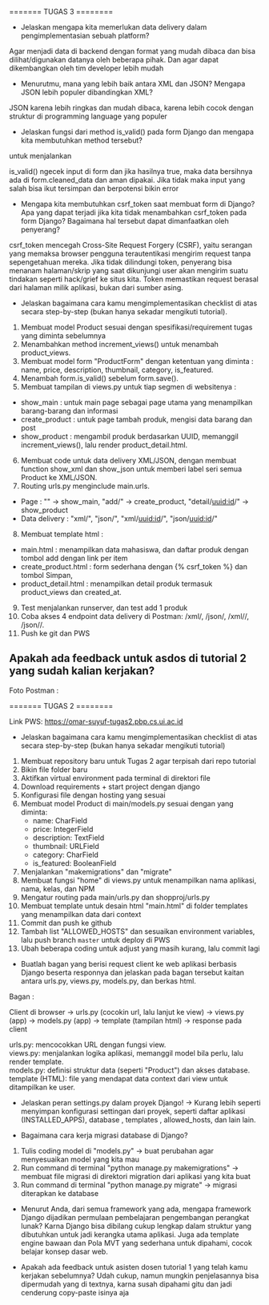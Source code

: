 ======= TUGAS 3 ========

- Jelaskan mengapa kita memerlukan data delivery dalam pengimplementasian sebuah platform?

Agar menjadi data di backend dengan format yang mudah dibaca dan bisa dilihat/digunakan datanya oleh beberapa pihak. Dan agar dapat dikembangkan oleh tim developer lebih mudah


- Menurutmu, mana yang lebih baik antara XML dan JSON? Mengapa JSON lebih populer dibandingkan XML?

JSON karena lebih ringkas dan mudah dibaca, karena lebih cocok dengan struktur di programming language yang populer


- Jelaskan fungsi dari method is_valid() pada form Django dan mengapa kita membutuhkan method tersebut?

untuk menjalankan

is_valid() ngecek input di form dan jika hasilnya true, maka data bersihnya ada di form.cleaned_data dan aman dipakai. Jika tidak maka input yang salah bisa ikut tersimpan dan berpotensi bikin error



- Mengapa kita membutuhkan csrf_token saat membuat form di Django? Apa yang dapat terjadi jika kita tidak menambahkan csrf_token pada form Django? Bagaimana hal tersebut dapat dimanfaatkan oleh penyerang?

csrf_token mencegah Cross-Site Request Forgery (CSRF), yaitu serangan yang memaksa browser pengguna terautentikasi mengirim request tanpa sepengetahuan mereka. Jika tidak dilindungi token, penyerang bisa menanam halaman/skrip yang saat dikunjungi user akan mengirim suatu tindakan seperti hack/grief ke situs kita. Token memastikan request berasal dari halaman milik aplikasi, bukan dari sumber asing.



- Jelaskan bagaimana cara kamu mengimplementasikan checklist di atas secara step-by-step (bukan hanya sekadar mengikuti tutorial).
1. Membuat model Product sesuai dengan spesifikasi/requirement tugas yang diminta sebelumnya
2. Menambahkan method increment_views() untuk menambah product_views.
3. Membuat model form "ProductForm" dengan ketentuan yang diminta : name, price, description, thumbnail, category, is_featured.
4. Menambah form.is_valid() sebelum form.save().
5. Membuat tampilan di views.py untuk tiap segmen di websitenya :
- show_main : untuk main page sebagai page utama yang menampilkan barang-barang dan informasi
- create_product : untuk page tambah produk, mengisi data barang dan post
- show_product : mengambil produk berdasarkan UUID, memanggil increment_views(), lalu render product_detail.html.
6. Membuat code untuk data delivery XML/JSON, dengan membuat function show_xml dan show_json untuk memberi label seri semua Product ke XML/JSON.
7. Routing urls.py menginclude main.urls. 
- Page : "" -> show_main, "add/" -> create_product, "detail/<uuid:id>/" -> show_product
- Data delivery : "xml/", "json/", "xml/<uuid:id>/", "json/<uuid:id>/"
8. Membuat template html :
- main.html : menampilkan data mahasiswa, dan daftar produk dengan tombol add dengan link per item
- create_product.html : form sederhana dengan {% csrf_token %} dan tombol Simpan, 
- product_detail.html : menampilkan detail produk termasuk product_views dan created_at.
9. Test menjalankan runserver, dan test add 1 produk
10. Coba akses 4 endpoint data delivery di Postman: /xml/, /json/, /xml/<UUID>/, /json/<UUID>/.
11. Push ke git dan PWS



Apakah ada feedback untuk asdos di tutorial 2 yang sudah kalian kerjakan?
-


Foto Postman :







======= TUGAS 2 ========


Link PWS:  https://omar-suyuf-tugas2.pbp.cs.ui.ac.id


- Jelaskan bagaimana cara kamu mengimplementasikan checklist di atas secara step-by-step (bukan hanya sekadar mengikuti tutorial)
1. Membuat repository baru untuk Tugas 2 agar terpisah dari repo tutorial
2. Bikin file folder baru
3. Aktifkan virtual environment pada terminal di direktori file 
4. Download requirements + start project dengan django 
5. Konfigurasi file dengan hosting yang sesuai
6. Membuat model Product di main/models.py sesuai dengan yang diminta:
   - name: CharField
   - price: IntegerField
   - description: TextField
   - thumbnail: URLField
   - category: CharField
   - is_featured: BooleanField
6. Menjalankan "makemigrations" dan "migrate" 
7. Membuat fungsi "home" di views.py untuk menampilkan nama aplikasi, nama, kelas, dan NPM  
8. Mengatur routing pada main/urls.py dan shopproj/urls.py 
9. Membuat template untuk desain html "main.html" di folder templates yang menampilkan data dari context
10. Commit dan push ke github
11. Tambah list "ALLOWED_HOSTS" dan sesuaikan environment variables, lalu push branch `master` untuk deploy di PWS
12. Ubah beberapa coding untuk adjust yang masih kurang, lalu commit lagi


- Buatlah bagan yang berisi request client ke web aplikasi berbasis Django beserta responnya dan jelaskan pada bagan tersebut kaitan antara urls.py, views.py, models.py, dan berkas html.

Bagan :

Client di browser -> urls.py (cocokin url, lalu lanjut ke view) -> views.py (app) -> models.py (app) -> template (tampilan html) -> response pada client

urls.py: mencocokkan URL dengan fungsi view.  
views.py: menjalankan logika aplikasi, memanggil model bila perlu, lalu render template.  
models.py: definisi struktur data (seperti "Product") dan akses database.  
template (HTML): file yang mendapat data context dari view untuk ditampilkan ke user.  


- Jelaskan peran settings.py dalam proyek Django!
-> Kurang lebih seperti menyimpan konfigurasi settingan dari proyek, seperti daftar aplikasi (INSTALLED_APPS), database , templates , allowed_hosts, dan lain lain.


- Bagaimana cara kerja migrasi database di Django?
1. Tulis coding model di "models.py" -> buat perubahan agar menyesuaikan model yang kita mau
2. Run command di terminal "python manage.py makemigrations" → membuat file migrasi di direktori migration dari aplikasi yang kita buat
3. Run command di terminal "python manage.py migrate" → migrasi diterapkan ke database 


- Menurut Anda, dari semua framework yang ada, mengapa framework Django dijadikan permulaan pembelajaran pengembangan perangkat lunak?
Karna Django bisa dibilang cukup lengkap dalam struktur yang dibutuhkan untuk jadi kerangka utama aplikasi. Juga ada template engine bawaan dan Pola MVT yang sederhana untuk dipahami, cocok belajar konsep dasar web.  



- Apakah ada feedback untuk asisten dosen tutorial 1 yang telah kamu kerjakan sebelumnya?
Udah cukup, namun mungkin penjelasannya bisa dipermudah yang di textnya, karna susah dipahami gitu dan jadi cenderung copy-paste isinya aja
